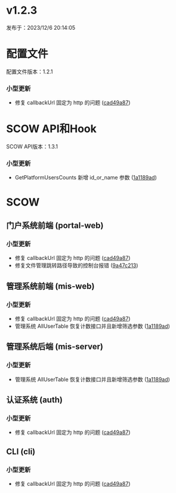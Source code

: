 # v1.2.3

发布于：2023/12/6 20:14:05

# 配置文件

配置文件版本：1.2.1

### 小型更新
- 修复 callbackUrl 固定为 http 的问题 ([cad49a87](https://github.com/PKUHPC/SCOW/commit/cad49a87d84a483041b3b1c78a0bfa798b09e78c))


# SCOW API和Hook

SCOW API版本：1.3.1

### 小型更新
- GetPlatformUsersCounts 新增 id_or_name 参数 ([1a1189ad](https://github.com/PKUHPC/SCOW/commit/1a1189ad48870b0121d92e560999b1b6d7467ecf))


# SCOW

## 门户系统前端 (portal-web) 

### 小型更新
- 修复 callbackUrl 固定为 http 的问题 ([cad49a87](https://github.com/PKUHPC/SCOW/commit/cad49a87d84a483041b3b1c78a0bfa798b09e78c))
- 修复文件管理跳转路径导致的控制台报错 ([9a47c213](https://github.com/PKUHPC/SCOW/commit/9a47c213971b6f6efc3668933916ae7c217040a8))

## 管理系统前端 (mis-web) 

### 小型更新
- 修复 callbackUrl 固定为 http 的问题 ([cad49a87](https://github.com/PKUHPC/SCOW/commit/cad49a87d84a483041b3b1c78a0bfa798b09e78c))
- 管理系统 AllUserTable 恢复计数接口并且新增筛选参数 ([1a1189ad](https://github.com/PKUHPC/SCOW/commit/1a1189ad48870b0121d92e560999b1b6d7467ecf))

## 管理系统后端 (mis-server) 

### 小型更新
- 管理系统 AllUserTable 恢复计数接口并且新增筛选参数 ([1a1189ad](https://github.com/PKUHPC/SCOW/commit/1a1189ad48870b0121d92e560999b1b6d7467ecf))

## 认证系统 (auth) 

### 小型更新
- 修复 callbackUrl 固定为 http 的问题 ([cad49a87](https://github.com/PKUHPC/SCOW/commit/cad49a87d84a483041b3b1c78a0bfa798b09e78c))

## CLI (cli) 

### 小型更新
- 修复 callbackUrl 固定为 http 的问题 ([cad49a87](https://github.com/PKUHPC/SCOW/commit/cad49a87d84a483041b3b1c78a0bfa798b09e78c))


